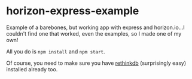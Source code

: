 # horizon-express-example

Example of a barebones, but working app with express and horizon.io...I couldn't find one that worked, even the examples, so I made one of my own!

All you do is `npm install` and `npm start`.

Of course, you need to make sure you have [rethinkdb](https://www.rethinkdb.com/docs/install/) (surprisingly easy) installed already too.

